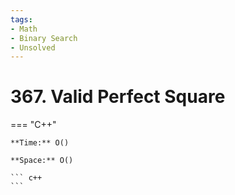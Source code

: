 ```yaml
---
tags:
- Math
- Binary Search
- Unsolved
---
```



# 367. Valid Perfect Square

=== "C++"

    **Time:** O()

    **Space:** O()

    ``` c++
    ```